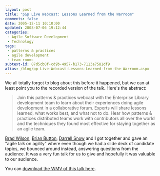 ```yaml
---
layout: post
title: "p&p Live Webcast: Lessons Learned from the Warroom"
comments: false
date: 2005-12-11 10:10:00
updated: 2008-07-06 19:12:44
categories:
 - Agile Software Development
 - Technology
tags:
 - patterns & practices
 - agile development
 - team rooms
subtext-id: 87d5cb0f-cd9b-4957-b173-7113a7581df9
alias: /blog/pp-Live-Webcast-Lessons-Learned-from-the-Warroom.aspx
---
```



We all totally forgot to blog about this before it happened, but we can at least point you to the recorded version of the talk. Here's the abstract: 

> Join this patterns & practices webcast with the Enterprise Library development team to learn about their experiences doing agile development in a collaborative forum. Experts will share lessons learned, what works best, and what not to do. Hear how patterns & practices distributed teams work with contributors all over the world and the techniques they found most effective for staying together as an agile team. 

[Brad Wilson](http://www.agileprogrammer.com/dotnetguy), [Brian Button](http://www.agileprogrammer.com/oneagilecoder), [Darrell Snow](http://blogs.msdn.com/darrellsnow) and I got together and gave an "agile talk on agility" where even though we had a slide deck of candidate topics, we bounced around instead, answering questions from the audience. It was a very fun talk for us to give and hopefully it was valuable to our audience. 

You can [download the WMV of this talk here](http://msevents.microsoft.com/CUI/WebCastEventDetails.aspx?EventID=1032286000&EventCategory=5&culture=en-US&CountryCode=US). 
